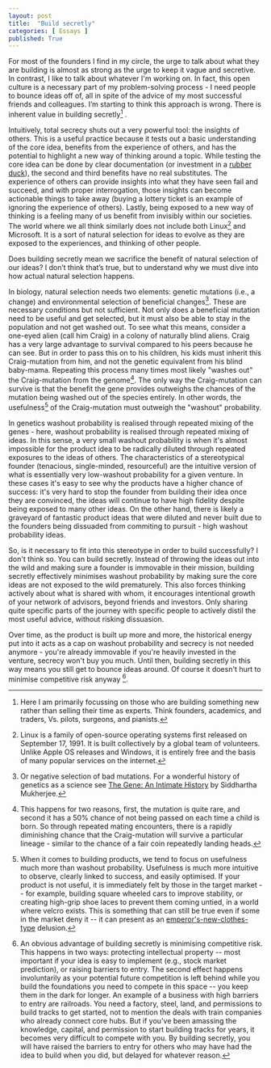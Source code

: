 ```yaml
---
layout: post
title:  "Build secretly"
categories: [ Essays ]
published: True
---
```


For most of the founders I find in my circle, the urge to talk about what they are building is almost as strong as the urge to keep it vague and secretive. In contrast, I like to talk about whatever I'm working on. In fact, this open culture is a necessary part of my problem-solving process - I need people to bounce ideas off of, all in spite of the advice of my most successful friends and colleagues. I’m starting to think this approach is wrong. There is inherent value in building secretly[^1] .

Intuitively, total secrecy shuts out a very powerful tool: the insights of others. This is a useful practice because it tests out a basic understanding of the core idea, benefits from the experience of others, and has the potential to highlight a new way of thinking around a topic. While testing the core idea can be done by clear documentation (or investment in a [rubber duck](https://en.wikipedia.org/wiki/Rubber_duck_debugging)), the second and third benefits have no real substitutes. The experience of others can provide insights into what they have seen fail and succeed, and with proper interrogation, those insights can become actionable things to take away (buying a lottery ticket is an example of ignoring the experience of others). Lastly, being exposed to a new way of thinking is a feeling many of us benefit from invisibly within our societies. The world where we all think similarly does not include both Linux[^2] and Microsoft. It is a sort of natural selection for ideas to evolve as they are exposed to the experiences, and thinking of other people. 

Does building secretly mean we sacrifice the benefit of natural selection of our ideas? I don’t think that’s true, but to understand why we must dive into how actual natural selection happens. 

In biology, natural selection needs two elements: genetic mutations (i.e., a change) and environmental selection of beneficial changes[^3]. These are necessary conditions but not sufficient. Not only does a beneficial mutation need to be useful and get selected, but it must also be able to stay in the population and not get washed out. To see what this means, consider a one-eyed alien (call him Craig) in a colony of naturally blind aliens. Craig has a very large advantage to survival compared to his peers because he can see. But in order to pass this on to his children, his kids must inherit this Craig-mutation from him, and not the genetic equivalent from his blind baby-mama. Repeating this process many times most likely "washes out" the Craig-mutation from the genome[^4]. The only way the Craig-mutation can survive is that the benefit the gene provides outweighs the chances of the mutation being washed out of the species entirely. In other words, the usefulness[^5] of the Craig-mutation must outweigh the "washout" probability. 

In genetics washout probability is realised through repeated mixing of the genes - here, washout probability is realised through repeated mixing of ideas. In this sense, a very small washout probability is when it's almost impossible for the product idea to be radically diluted through repeated exposures to the ideas of others. The characteristics of a stereotypical founder (tenacious, single-minded, resourceful) are the intuitive version of what is essentially very low-washout probability for a given venture. In these cases it's easy to see why the products have a higher chance of success: it's very hard to stop the founder from building their idea once they are convinced, the ideas will continue to have high fidelity despite being exposed to many other ideas. On the other hand, there is likely a graveyard of fantastic product ideas that were diluted and never built due to the founders being dissuaded from commiting to pursuit - high washout probability ideas. 

So, is it necessary to fit into this stereotype in order to build successfully? I don't think so. You can build secretly. Instead of throwing the ideas out into the wild and making sure a founder is immovable in their mission, building secretly effectively minimises washout probability by making sure the core ideas are not exposed to the wild prematurely. This also forces thinking actively about what is shared with whom, it encourages intentional growth of your network of advisors, beyond friends and investors. Only sharing quite specific parts of the journey with specific people to actively distil the most useful advice, without risking dissuasion. 

Over time, as the product is built up more and more, the historical energy put into it acts as a cap on washout probability and secrecy is not needed anymore - you're already immovable if you're heavily invested in the venture, secrecy won't buy you much. Until then, building secretly in this way means you still get to bounce ideas around. Of course it doesn't hurt to minimise competitive risk anyway [^6]. 

[^1]: Here I am primarily focussing on those who are building something new rather than selling their time as experts. Think founders, academics, and traders, Vs. pilots, surgeons, and pianists.

[^2]: Linux is a family of open-source operating systems first released on September 17, 1991. It is built collectively by a global team of volunteers. Unlike Apple OS releases and Windows, it is entirely free and the basis of many popular services on the internet. 

[^3]: Or negative selection of bad mutations. For a wonderful history of genetics as a science see [The Gene: An Intimate History](https://en.wikipedia.org/wiki/The_Gene:_An_Intimate_History) by Siddhartha Mukherjee.

[^4]: This happens for two reasons, first, the mutation is quite rare, and second it has a 50% chance of not being passed on each time a child is born. So through repeated mating encounters, there is a rapidly diminishing chance that the Craig-mutation will survive a particular lineage - similar to the chance of a fair coin repeatedly landing heads. 

[^5]: When it comes to building products, we tend to focus on usefulness much more than washout probability. Usefulness is much more intuitive to observe, clearly linked to success, and easily optimised. If your product is not useful, it is immediately felt by those in the target market -- for example, building square wheeled cars to improve stability, or creating high-grip shoe laces to prevent them coming untied, in a world where velcro exists. This is something that can still be true even if some in the market deny it -- it can present as an [emperor's-new-clothes-type](https://en.wikipedia.org/wiki/The_Emperor%27s_New_Clothes#Plot) delusion.

[^6]: An obvious advantage of building secretly is minimising competitive risk. This happens in two ways: protecting intellectual property -- most important if your idea is easy to implement (e.g., stock market prediction), or raising barriers to entry. The second effect happens involuntarily as your potential future competition is left behind while you build the foundations you need to compete in this space --  you keep them in the dark for longer. An example of a business with high barriers to entry are railroads. You need a factory, steel, land, and permissions to build tracks to get started, not to mention the deals with train companies who already connect core hubs. But if you've been amassing the knowledge, capital, and permission to start building tracks for years, it becomes very difficult to compete with you. By building secretly, you will have raised the barriers to entry for others who may have had the idea to build when you did, but delayed for whatever reason.

